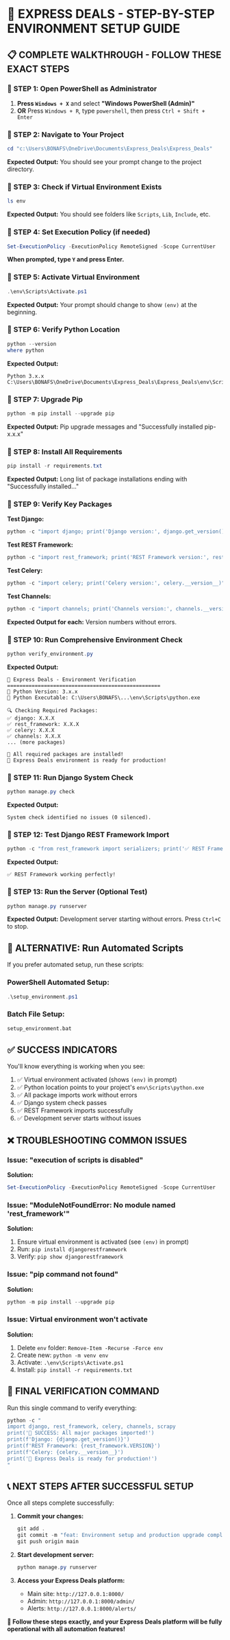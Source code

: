 # 🎯 EXPRESS DEALS - STEP-BY-STEP ENVIRONMENT SETUP GUIDE

## 📋 **COMPLETE WALKTHROUGH - FOLLOW THESE EXACT STEPS**

### 🚀 **STEP 1: Open PowerShell as Administrator**

1. **Press `Windows + X`** and select **"Windows PowerShell (Admin)"**
2. **OR** Press `Windows + R`, type `powershell`, then press `Ctrl + Shift + Enter`

### 🚀 **STEP 2: Navigate to Your Project**

```powershell
cd "c:\Users\BONAFS\OneDrive\Documents\Express_Deals\Express_Deals"
```

**Expected Output:** You should see your prompt change to the project directory.

### 🚀 **STEP 3: Check if Virtual Environment Exists**

```powershell
ls env
```

**Expected Output:** You should see folders like `Scripts`, `Lib`, `Include`, etc.

### 🚀 **STEP 4: Set Execution Policy (if needed)**

```powershell
Set-ExecutionPolicy -ExecutionPolicy RemoteSigned -Scope CurrentUser
```

**When prompted, type `Y` and press Enter.**

### 🚀 **STEP 5: Activate Virtual Environment**

```powershell
.\env\Scripts\Activate.ps1
```

**Expected Output:** Your prompt should change to show `(env)` at the beginning.

### 🚀 **STEP 6: Verify Python Location**

```powershell
python --version
where python
```

**Expected Output:**
```
Python 3.x.x
C:\Users\BONAFS\OneDrive\Documents\Express_Deals\Express_Deals\env\Scripts\python.exe
```

### 🚀 **STEP 7: Upgrade Pip**

```powershell
python -m pip install --upgrade pip
```

**Expected Output:** Pip upgrade messages and "Successfully installed pip-x.x.x"

### 🚀 **STEP 8: Install All Requirements**

```powershell
pip install -r requirements.txt
```

**Expected Output:** Long list of package installations ending with "Successfully installed..."

### 🚀 **STEP 9: Verify Key Packages**

**Test Django:**
```powershell
python -c "import django; print('Django version:', django.get_version())"
```

**Test REST Framework:**
```powershell
python -c "import rest_framework; print('REST Framework version:', rest_framework.VERSION)"
```

**Test Celery:**
```powershell
python -c "import celery; print('Celery version:', celery.__version__)"
```

**Test Channels:**
```powershell
python -c "import channels; print('Channels version:', channels.__version__)"
```

**Expected Output for each:** Version numbers without errors.

### 🚀 **STEP 10: Run Comprehensive Environment Check**

```powershell
python verify_environment.py
```

**Expected Output:**
```
🚀 Express Deals - Environment Verification
==================================================
🐍 Python Version: 3.x.x
📍 Python Executable: C:\Users\BONAFS\...\env\Scripts\python.exe

🔍 Checking Required Packages:
✅ django: X.X.X
✅ rest_framework: X.X.X
✅ celery: X.X.X
✅ channels: X.X.X
... (more packages)

🎉 All required packages are installed!
🚀 Express Deals environment is ready for production!
```

### 🚀 **STEP 11: Run Django System Check**

```powershell
python manage.py check
```

**Expected Output:**
```
System check identified no issues (0 silenced).
```

### 🚀 **STEP 12: Test Django REST Framework Import**

```powershell
python -c "from rest_framework import serializers; print('✅ REST Framework working perfectly!')"
```

**Expected Output:**
```
✅ REST Framework working perfectly!
```

### 🚀 **STEP 13: Run the Server (Optional Test)**

```powershell
python manage.py runserver
```

**Expected Output:** Development server starting without errors. Press `Ctrl+C` to stop.

## 🎯 **ALTERNATIVE: Run Automated Scripts**

If you prefer automated setup, run these scripts:

### **PowerShell Automated Setup:**
```powershell
.\setup_environment.ps1
```

### **Batch File Setup:**
```cmd
setup_environment.bat
```

## ✅ **SUCCESS INDICATORS**

You'll know everything is working when you see:

1. ✅ Virtual environment activated (shows `(env)` in prompt)
2. ✅ Python location points to your project's `env\Scripts\python.exe`
3. ✅ All package imports work without errors
4. ✅ Django system check passes
5. ✅ REST Framework imports successfully
6. ✅ Development server starts without issues

## ❌ **TROUBLESHOOTING COMMON ISSUES**

### **Issue: "execution of scripts is disabled"**
**Solution:**
```powershell
Set-ExecutionPolicy -ExecutionPolicy RemoteSigned -Scope CurrentUser
```

### **Issue: "ModuleNotFoundError: No module named 'rest_framework'"**
**Solution:**
1. Ensure virtual environment is activated (see `(env)` in prompt)
2. Run: `pip install djangorestframework`
3. Verify: `pip show djangorestframework`

### **Issue: "pip command not found"**
**Solution:**
```powershell
python -m pip install --upgrade pip
```

### **Issue: Virtual environment won't activate**
**Solution:**
1. Delete `env` folder: `Remove-Item -Recurse -Force env`
2. Create new: `python -m venv env`
3. Activate: `.\env\Scripts\Activate.ps1`
4. Install: `pip install -r requirements.txt`

## 🎉 **FINAL VERIFICATION COMMAND**

Run this single command to verify everything:

```powershell
python -c "
import django, rest_framework, celery, channels, scrapy
print('🎉 SUCCESS: All major packages imported!')
print(f'Django: {django.get_version()}')
print(f'REST Framework: {rest_framework.VERSION}')
print(f'Celery: {celery.__version__}')
print('🚀 Express Deals is ready for production!')
"
```

## 📞 **NEXT STEPS AFTER SUCCESSFUL SETUP**

Once all steps complete successfully:

1. **Commit your changes:**
   ```powershell
   git add .
   git commit -m "feat: Environment setup and production upgrade complete"
   git push origin main
   ```

2. **Start development server:**
   ```powershell
   python manage.py runserver
   ```

3. **Access your Express Deals platform:**
   - Main site: `http://127.0.0.1:8000/`
   - Admin: `http://127.0.0.1:8000/admin/`
   - Alerts: `http://127.0.0.1:8000/alerts/`

**🎯 Follow these steps exactly, and your Express Deals platform will be fully operational with all automation features!**
